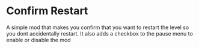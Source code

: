 # Confirm Restart

A simple mod that makes you confirm that you want to restart the level so you dont accidentally restart.
It also adds a checkbox to the pause menu to enable or disable the mod